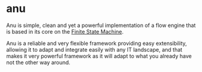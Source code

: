# anu
Anu is simple, clean and yet a powerful implementation of a flow engine that is based in its core on the [Finite State Machine](https://en.wikipedia.org/wiki/Finite-state_machine).

Anu is a reliable and very flexible framework providing easy extensibility, allowing it to adapt and integrate easily with any IT landscape, and that makes it very powerful framework as it will adapt to what you already have not the other way around.